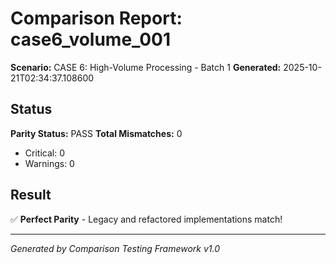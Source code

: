 # Comparison Report: case6_volume_001
**Scenario:** CASE 6: High-Volume Processing - Batch 1
**Generated:** 2025-10-21T02:34:37.108600

## Status
**Parity Status:** PASS
**Total Mismatches:** 0
  - Critical: 0
  - Warnings: 0

## Result
✅ **Perfect Parity** - Legacy and refactored implementations match!

---
*Generated by Comparison Testing Framework v1.0*